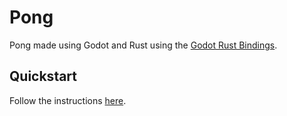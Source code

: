 # Pong

Pong made using Godot and Rust using the [Godot Rust Bindings](https://github.com/GodotNativeTools/godot-rust).

## Quickstart

Follow the instructions
[here](https://medium.com/@recallsingularity/gorgeous-godot-games-in-rust-1867c56045e6).

